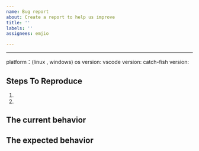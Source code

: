 ```yaml
---
name: Bug report
about: Create a report to help us improve
title: ''
labels: ''
assignees: emjio

---
```


---

<!--
  Please provide a clear and concise description of what the bug is. Include
  screenshots if needed. Please test using the latest version of the relevant
  React packages to make sure your issue has not already been fixed.
-->
platform：(linux , windows)
os version: 
vscode version:
catch-fish version: 
## Steps To Reproduce

1.
2.

<!--
  Your bug will get fixed much faster if we can run your code and it doesn't
  have dependencies other than React. Issues without reproduction steps or
  code examples may be immediately closed as not actionable.
-->

## The current behavior


## The expected behavior
